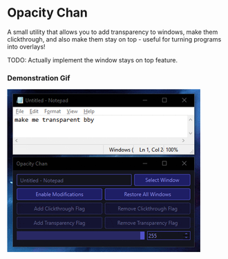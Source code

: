 # Opacity Chan
A small utility that allows you to add transparency to windows, make them clickthrough, and also make them stay on top - useful for turning programs into overlays!

TODO: Actually implement the window stays on top feature.

### Demonstration Gif
![](opacity-chan-demo.gif?raw=true)
